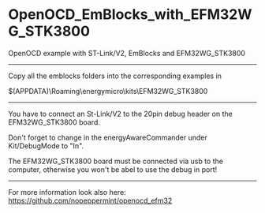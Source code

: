 OpenOCD_EmBlocks_with_EFM32WG_STK3800
=====================================

OpenOCD example with ST-Link/V2, EmBlocks and EFM32WG_STK3800
_____________________________________________________
Copy all the emblocks folders into the corresponding examples in

$(APPDATA)\Roaming\energymicro\kits\EFM32WG_STK3800
_____________________________________________________
You have to connect an St-Link/V2 to the 20pin debug header on the EFM32WG_STK3800 board.

Don't forget to change in the energyAwareCommander under Kit/DebugMode to "In".

The EFM32WG_STK3800 board must be connected via usb to the computer, otherwise you won't be
abel to use the debug in port!
_____________________________________________________
For more information look also here:
https://github.com/nopeppermint/openocd_efm32